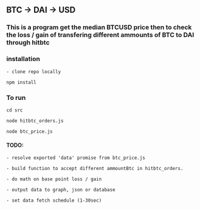 ## BTC -> DAI -> USD

### This is a program get the median BTCUSD price then to check the loss / gain of transfering different ammounts of BTC to DAI through hitbtc

### installation

    - clone repo locally

    npm install

### To run

    cd src

    node hitbtc_orders.js

    node btc_price.js

#### TODO:

    - resolve exported 'data' promise from btc_price.js

    - build function to accept different ammountBtc in hitbtc_orders.

    - do math on base point loss / gain
    
    - output data to graph, json or database

    - set data fetch schedule (1-30sec)

   

